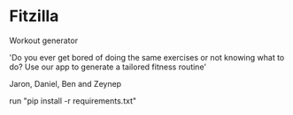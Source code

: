 # Fitzilla

Workout generator

'Do you ever get bored of doing the same exercises or not knowing what to do? Use our app to generate a tailored fitness routine'

Jaron, Daniel, Ben and Zeynep

run "pip install -r requirements.txt"
